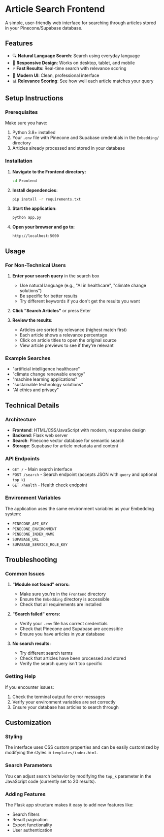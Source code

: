 # Article Search Frontend

A simple, user-friendly web interface for searching through articles stored in your Pinecone/Supabase database.

## Features

- 🔍 **Natural Language Search**: Search using everyday language
- 📱 **Responsive Design**: Works on desktop, tablet, and mobile
- ⚡ **Fast Results**: Real-time search with relevance scoring
- 🎨 **Modern UI**: Clean, professional interface
- 📊 **Relevance Scoring**: See how well each article matches your query

## Setup Instructions

### Prerequisites

Make sure you have:
1. Python 3.8+ installed
2. Your `.env` file with Pinecone and Supabase credentials in the `Embedding/` directory
3. Articles already processed and stored in your database

### Installation

1. **Navigate to the Frontend directory:**
   ```bash
   cd Frontend
   ```

2. **Install dependencies:**
   ```bash
   pip install -r requirements.txt
   ```

3. **Start the application:**
   ```bash
   python app.py
   ```

4. **Open your browser and go to:**
   ```
   http://localhost:5000
   ```

## Usage

### For Non-Technical Users

1. **Enter your search query** in the search box
   - Use natural language (e.g., "AI in healthcare", "climate change solutions")
   - Be specific for better results
   - Try different keywords if you don't get the results you want

2. **Click "Search Articles"** or press Enter

3. **Review the results:**
   - Articles are sorted by relevance (highest match first)
   - Each article shows a relevance percentage
   - Click on article titles to open the original source
   - View article previews to see if they're relevant

### Example Searches

- "artificial intelligence healthcare"
- "climate change renewable energy"
- "machine learning applications"
- "sustainable technology solutions"
- "AI ethics and privacy"

## Technical Details

### Architecture

- **Frontend**: HTML/CSS/JavaScript with modern, responsive design
- **Backend**: Flask web server
- **Search**: Pinecone vector database for semantic search
- **Storage**: Supabase for article metadata and content

### API Endpoints

- `GET /` - Main search interface
- `POST /search` - Search endpoint (accepts JSON with `query` and optional `top_k`)
- `GET /health` - Health check endpoint

### Environment Variables

The application uses the same environment variables as your Embedding system:
- `PINECONE_API_KEY`
- `PINECONE_ENVIRONMENT`
- `PINECONE_INDEX_NAME`
- `SUPABASE_URL`
- `SUPABASE_SERVICE_ROLE_KEY`

## Troubleshooting

### Common Issues

1. **"Module not found" errors:**
   - Make sure you're in the `Frontend` directory
   - Ensure the `Embedding` directory is accessible
   - Check that all requirements are installed

2. **"Search failed" errors:**
   - Verify your `.env` file has correct credentials
   - Check that Pinecone and Supabase are accessible
   - Ensure you have articles in your database

3. **No search results:**
   - Try different search terms
   - Check that articles have been processed and stored
   - Verify the search query isn't too specific

### Getting Help

If you encounter issues:
1. Check the terminal output for error messages
2. Verify your environment variables are set correctly
3. Ensure your database has articles to search through

## Customization

### Styling
The interface uses CSS custom properties and can be easily customized by modifying the styles in `templates/index.html`.

### Search Parameters
You can adjust search behavior by modifying the `top_k` parameter in the JavaScript code (currently set to 20 results).

### Adding Features
The Flask app structure makes it easy to add new features like:
- Search filters
- Result pagination
- Export functionality
- User authentication

